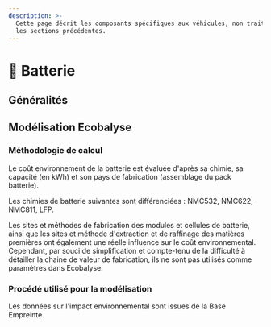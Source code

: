 ```yaml
---
description: >-
  Cette page décrit les composants spécifiques aux véhicules, non traités dans
  les sections précédentes.
---
```


# 🔋 Batterie

## Généralités



## Modélisation Ecobalyse

### Méthodologie de calcul <a href="#methodologie-de-calcul" id="methodologie-de-calcul"></a>

Le coût environnement de la batterie est évaluée d'après sa chimie, sa capacité (en kWh) et son pays de fabrication (assemblage du pack batterie).

Les chimies de batterie suivantes sont différenciées : NMC532, NMC622, NMC811, LFP.

Les sites et méthodes de fabrication des modules et cellules de batterie, ainsi que les sites et méthode d'extraction et de raffinage des matières premières ont également une réelle influence sur le coût environnemental. \
Cependant, par souci de simplification et compte-tenu de la difficulté à détailler la chaine de valeur de fabrication, ils ne sont pas utilisés comme paramètres dans Ecobalyse.

### Procédé utilisé pour la modélisation

Les données sur l'impact environnemental sont issues de la Base Empreinte.

